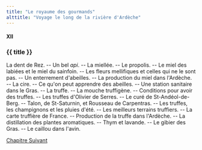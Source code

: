 ```yaml
---
title: "Le royaume des gourmands"
alttitle: "Voyage le long de la rivière d'Ardèche"
---
```


#### XII

### {{ title }}

<div id="tltr">

La dent de Rez. -- Un bel _api_. -- La miellée. -- Le propolis. -- Le miel des
labiées et le miel du sainfoin. -- Les fleurs mellifiques et celles qui ne le
sont pas. -- Un enterrement d'abeilles. -- La production du miel dans l'Ardèche.
-- La cire. -- Ce qu'on peut apprendre des abeilles. -- Une station sanitaire
dans le Gras. -- La truffe. -- La mouche truffigène. -- Conditions pour avoir
des truffes. -- Les truffes d'Olivier de Serres. -- Le curé de
St-Andéol-de-Berg. -- Talon, de St-Saturnin, et Rousseau de Carpentras. -- Les
truffes, les champignons et les pluies d'été. -- Les meilleurs terrains
truffiers. -- La carte truffière de France. -- Production de la truffe dans
l'Ardèche. -- La distillation des plantes aromatiques. -- Thym et lavande. -- Le
gibier des Gras. -- Le caillou dans l'avin.

</div>

<div id="next">

[Chapitre Suivant](13.html)

</div>
